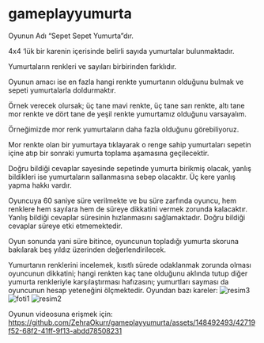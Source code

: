 # gameplayyumurta
Oyunun Adı “Sepet Sepet Yumurta”dır.

4x4 ‘lük bir karenin içerisinde belirli sayıda yumurtalar bulunmaktadır. 

Yumurtaların renkleri ve sayıları birbirinden farklıdır.	

Oyunun amacı ise en fazla hangi renkte yumurtanın olduğunu bulmak ve sepeti yumurtalarla doldurmaktır.

Örnek verecek olursak; üç tane mavi renkte, üç tane sarı renkte, altı tane mor renkte ve dört tane de yeşil renkte yumurtamız olduğunu varsayalım. 

Örneğimizde mor renk yumurtaların daha fazla olduğunu görebiliyoruz.

Mor renkte olan bir yumurtaya tıklayarak o renge sahip yumurtaları sepetin içine atıp bir sonraki yumurta toplama aşamasına geçilecektir.


Doğru bildiği cevaplar sayesinde sepetinde yumurta birikmiş olacak, yanlış bildikleri ise yumurtaların sallanmasına sebep olacaktır. Üç kere yanlış yapma hakkı vardır.

Oyuncuya 60 saniye süre verilmekte ve bu süre zarfında oyuncu, hem renklere hem sayılara hem de süreye dikkatini vermek zorunda kalacaktır. Yanlış bildiği cevaplar süresinin hızlanmasını sağlamaktadır. Doğru bildiği cevaplar süreye etki etmemektedir.

Oyun sonunda yani süre bitince, oyuncunun topladığı yumurta skoruna bakılarak beş yıldız üzerinden değerlendirilecek. 

Yumurtanın renklerini incelemek, kısıtlı sürede odaklanmak zorunda olması oyuncunun dikkatini; hangi renkten kaç tane olduğunu aklında tutup diğer yumurta renkleriyle karşılaştırması hafızasını; yumurtları sayması da oyuncunun hesap yeteneğini ölçmektedir.
Oyundan bazı kareler:
![resim3](https://github.com/ZehraOkurr/gameplayyumurta/assets/148492493/afd8f28c-f122-4b7c-8ff0-3b8e7950a9d1)
![foti1](https://github.com/ZehraOkurr/gameplayyumurta/assets/148492493/cb3af048-118c-4fcc-b7b5-3302fa362453)
![resim2](https://github.com/ZehraOkurr/gameplayyumurta/assets/148492493/42d8fbf9-9273-4be2-89f8-e701c04d0a41)



Oyunun videosuna erişmek için:
https://github.com/ZehraOkurr/gameplayyumurta/assets/148492493/42719f52-68f2-41ff-9f13-abdd78508231



